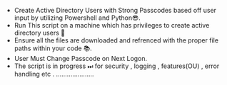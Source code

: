 - Create Active Directory Users with Strong Passcodes based off user input by utilizing Powershell and Python😎.
- Run This script on a machine which has privileges to create active directory users 🔐
- Ensure all the files are downloaded and refrenced with the proper file paths within your code 📚.
- User Must Change Passcode on Next Logon.
- The script is in progress ⏭ for  security , logging , features(OU) , error handling etc . .....................
